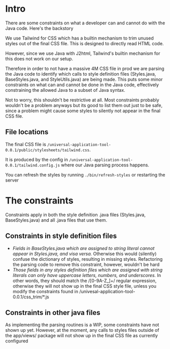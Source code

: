 # Intro

There are some constraints on what a developer can and cannot do with the Java code. Here's the backstory

We use Tailwind for CSS which has a builtin mechanism to trim unused styles out of the final CSS file.
This is designed to directly read HTML code.

However, since we use Java with J2html, Tailwind's builtin mechanism for this does not work on our setup.

Therefore in order to not have a massive 4M CSS file in prod we are parsing the Java code to identify 
which calls to style definition files (Styles.java, BaseStyles.java, and StyleUtils.java) are being made. 
This puts some minor constraints on what can and cannot be done in the Java code, effectively constraining 
the allowed Java to a subset of Java syntax.

Not to worry, this shouldn't be restrictive at all. Most constraints probably wouldn't be a problem anyways
but its good to list them out just to be safe, since a problem might cause some styles to silently not
appear in the final CSS file.

## File locations

The final CSS file is `/universal-application-tool-0.0.1/public/stylesheets/tailwind.css`.

It is produced by the config in `/universal-application-tool-0.0.1/tailwind.config.js` where our Java parsing
process happens.

You can refresh the styles by running `./bin/refresh-styles` or restarting the server

# The constraints

Constraints apply in both the style definition .java files (Styles.java, BaseStyles.java) and all .java files that use them.

## Constraints in style definition files

- *Fields in BaseStyles.java which are assigned to string literal cannot appear in Styles.java, and visa versa.* Otherwise 
	this would (silently) confuse the dictionary of styles, resulting in missing styles. Refactoring the parsing code to 
	remove this constraint, however, wouldn't be hard
- *Those fields in any styles definition files which are assigned with string literals can only have uppercase letters, 
	numbers, and underscores.* In other words, they should match the /[0-9A-Z_]+/ regular expression, otherwise they will not 
	show up in the final CSS style file, unless you modify the constraints found in /univesal-application-tool-0.0.1/css_trim/*.js

## Constraints in other java files

As implementing the parsing routines is a WIP, some constraints have not shown up yet. However, at the moment, any calls
to styles files outside of the app/views/ package will not show up in the final CSS file as currently configured
